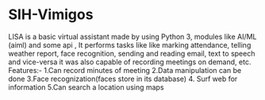 # SIH-Vimigos
LISA is a basic virtual assistant made by using Python 3, modules like AI/ML (aiml) and some api , It performs tasks like like marking attendance, telling weather report, face recognition, sending and reading email, text to speech and vice-versa it was also capable of recording meetings on demand, etc.
Features:- 
1.Can record minutes of meeting 
2.Data manipulation can be done 
3.Face recognization(faces store in its database) 
4. Surf web for information 
5.Can search a location using maps
